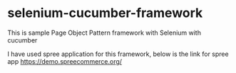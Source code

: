 # selenium-cucumber-framework
This is sample Page Object Pattern framework with Selenium with cucumber

I have used spree application for this framework, below is the link for spree app
https://demo.spreecommerce.org/
